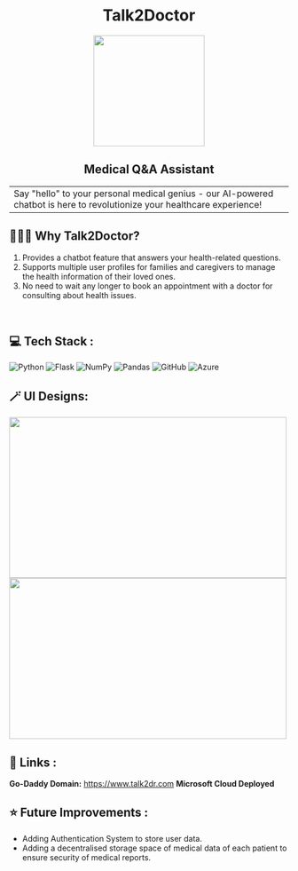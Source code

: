 <h1 align="center"> Talk2Doctor</h1> 
<p align="center">
<img src="https://res.cloudinary.com/dyyxa2hdx/image/upload/v1684071179/Screenshot_2023-05-13_013351_qnuzq7.png"  width=200 height=200>
</p>
<h2 align="center"> Medical Q&A Assistant</h2>
<table>
<tr>
<td>
Say "hello" to your personal medical genius - our AI-powered chatbot is here to revolutionize your healthcare experience!
</td>
</tr>
</table>

## 🤷🏻‍♀️ Why Talk2Doctor?
1. Provides a chatbot feature that answers your health-related questions.
2. Supports multiple user profiles for families and caregivers to manage the health information of their loved ones.
3. No need to wait any longer to book an appointment with a doctor for consulting about health issues.
<br>

## 💻 Tech Stack :

![Python](https://img.shields.io/badge/python-3670A0?style=for-the-badge&logo=python&logoColor=ffdd54)
![Flask](https://img.shields.io/badge/flask-%23000.svg?style=for-the-badge&logo=flask&logoColor=white)
![NumPy](https://img.shields.io/badge/numpy-%23013243.svg?style=for-the-badge&logo=numpy&logoColor=white)
![Pandas](https://img.shields.io/badge/pandas-%23150458.svg?style=for-the-badge&logo=pandas&logoColor=white)
![GitHub](https://img.shields.io/badge/github-%23121011.svg?style=for-the-badge&logo=github&logoColor=white)
![Azure](https://img.shields.io/badge/azure-%230072C6.svg?style=for-the-badge&logo=microsoftazure&logoColor=white)


## 🪄 UI Designs:
<img src="https://res.cloudinary.com/dyyxa2hdx/image/upload/v1684071224/Screenshot_2023-05-14_183638_irx1vi.png"  width=500 height=290>

<img src="https://res.cloudinary.com/dyyxa2hdx/image/upload/v1684071261/Screenshot_2023-05-14_185442_qt69jm.png"  width=500 height=290>


          

## 📌 Links :
<b> Go-Daddy Domain:</b> https://www.talk2dr.com
<b> Microsoft Cloud Deployed </b>

## ⭐ Future Improvements :
- Adding Authentication System to store user data.
- Adding a decentralised storage space of medical data of each patient to ensure security of medical reports.
